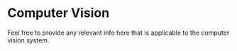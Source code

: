 # Computer Vision

Feel free to provide any relevant info here that is applicable to the computer vision system.
